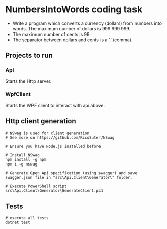 # NumbersIntoWords coding task

- Write a program which converts a currency (dollars) from numbers into words. The maximum number of dollars is 999 999 999.
- The maximum number of cents is 99.
- The separator between dollars and cents is a ‘,’ (comma).


## Projects to run
### Api
Starts the Http server.
### WpfClient
Starts the WPF client to interact with api above.

## Http client generation
```shell
# NSwag is used for client generation
# See more on https://github.com/RicoSuter/NSwag

# Ensure you have Node.js installed before

# Install NSwag
npm install -g npm
npm i -g nswag

# Generate Open Api specification (using swagger) and save swagger.json file in "src\Api.Client\Generator\" folder.

# Execute PowerShell script
src\Api.Client\Generator\GenerateClient.ps1
```

## Tests
```shell
# execute all tests
dotnet test
```

